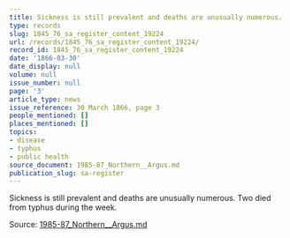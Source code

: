 ```yaml
---
title: Sickness is still prevalent and deaths are unusually numerous.
type: records
slug: 1845_76_sa_register_content_19224
url: /records/1845_76_sa_register_content_19224/
record_id: 1845_76_sa_register_content_19224
date: '1866-03-30'
date_display: null
volume: null
issue_number: null
page: '3'
article_type: news
issue_reference: 30 March 1866, page 3
people_mentioned: []
places_mentioned: []
topics:
- disease
- typhus
- public health
source_document: 1985-87_Northern__Argus.md
publication_slug: sa-register
---
```


Sickness is still prevalent and deaths are unusually numerous.  Two died from typhus during the week.

Source: [1985-87_Northern__Argus.md](/downloads/markdown/1985-87_Northern__Argus.md)
